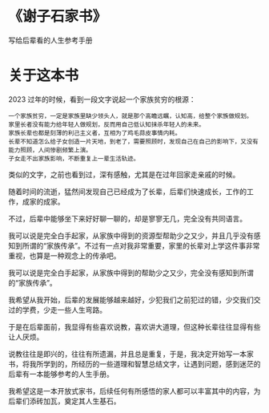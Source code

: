 # 《谢子石家书》

写给后辈看的人生参考手册

# 关于这本书
2023 过年的时候，看到一段文字说起一个家族贫穷的根源：
```
一个家族贫穷，一定是家族里缺少领头人，就是那个高瞻远瞩，认知高，给整个家族做规划。
家里长者没有能力给年轻人做规划，反而用自己低认知抹杀年轻人的未来。
家族长辈也都是刻薄的利己主义者，互相为了鸡毛蒜皮事情内耗。
长辈不知道怎么给子女创造一片天地，到老了，需要照顾时，发现自己在自己的影响下，又没有能力照顾，人间惨剧频繁上演。
子女走不出家族影响，不断重复上一辈生活轨迹。
```
类似的文字，之前也看到过，深有感触，尤其是在过年回家走亲戚的时候。

随着时间的流逝，猛然间发现自己已经成为了长辈，后辈们快速成长，工作的工作，成家的成家。

不过，后辈中能够坐下来好好聊一聊的，却是寥寥无几，完全没有共同语言。

我可以说是完全白手起家，从家族中得到的资源型帮助少之又少，并且几乎没有感知到所谓的“家族传承”。不过有一点对我非常重要，家里的长辈对上学这件事非常重视，也算是一种观念上的传承吧。

我可以说是完全白手起家，从家族中得到的帮助少之又少，完全没有感知到所谓的“家族传承”。

我希望从我开始，后辈的发展能够越来越好，少犯我们之前犯过的错，少交我们交过的学费，少走一些人生弯路。

于是在后辈面前，我显得有些喜欢说教，喜欢讲大道理，但这种长辈往往显得有些让人厌烦。

说教往往是即兴的，往往有所遗漏，并且总是重复，于是，我决定开始写一本家书，将我所学到的，所经历的一些道理和智慧总结文字，让遇到问题，感到迷茫的后辈有一本能够参考的人生手册。

我希望这是一本开放式家书，后续任何有所感悟的家人都可以丰富其中的内容，为后辈们添砖加瓦，奠定其人生基石。


